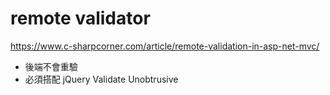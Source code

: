 # remote validator

https://www.c-sharpcorner.com/article/remote-validation-in-asp-net-mvc/

- 後端不會重驗
- 必須搭配 jQuery Validate Unobtrusive

